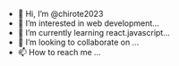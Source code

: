 - 👋 Hi, I’m @chirote2023
- 👀 I’m interested in web development...
- 🌱 I’m currently learning react.javascript...
- 💞️ I’m looking to collaborate on ...
- 📫 How to reach me ...

<!---
chirote2023/chirote2023 is a ✨ special ✨ repository because its `README.md` (this file) appears on your GitHub profile.
You can click the Preview link to take a look at your changes.
--->
